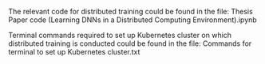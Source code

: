 The relevant code for distributed training could be found in the file: 
Thesis Paper code (Learning DNNs in a Distributed Computing Environment).ipynb

Terminal commands required to set up Kubernetes cluster on which distributed training is conducted could be found in the file: 
Commands for terminal to set up Kubernetes cluster.txt
